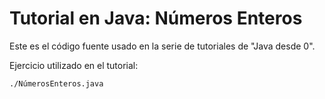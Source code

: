 # Tutorial en Java: Números Enteros

Este es el código fuente usado en la serie de tutoriales de "Java desde 0".

Ejercicio utilizado en el tutorial:
```bash
./NúmerosEnteros.java
```
